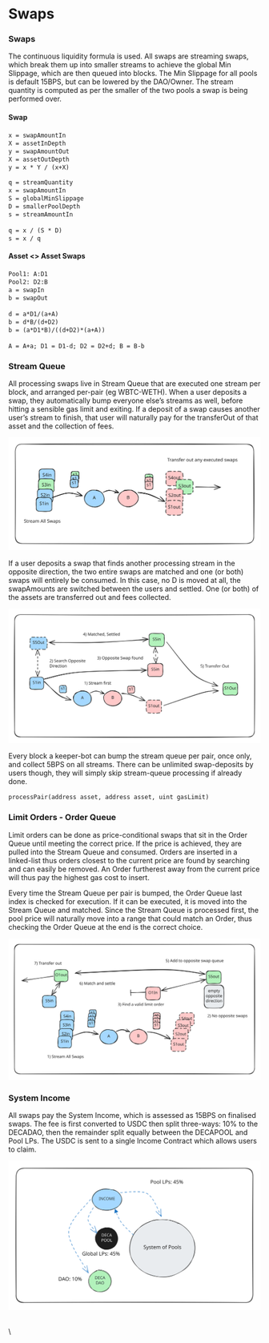 # Swaps

### Swaps

The continuous liquidity formula is used. All swaps are streaming swaps, which break them up into smaller streams to achieve the global Min Slippage, which are then queued into blocks. The Min Slippage for all pools is default 15BPS, but can be lowered by the DAO/Owner. The stream quantity is computed as per the smaller of the two pools a swap is being performed over.&#x20;

#### Swap

```
x = swapAmountIn
X = assetInDepth
y = swapAmountOut
X = assetOutDepth
y = x * Y / (x+X)
```

```
q = streamQuantity
x = swapAmountIn
S = globalMinSlippage
D = smallerPoolDepth
s = streamAmountIn

q = x / (S * D)
s = x / q
```

#### Asset <> Asset Swaps

```
Pool1: A:D1
Pool2: D2:B
a = swapIn
b = swapOut

d = a*D1/(a+A)
b = d*B/(d+D2)
b = (a*D1*B)/((d+D2)*(a+A))

A = A+a; D1 = D1-d; D2 = D2+d; B = B-b
```

### Stream Queue

All processing swaps live in Stream Queue that are executed one stream per block, and arranged per-pair (eg WBTC-WETH). When a user deposits a swap, they automatically bump everyone else’s streams as well, before hitting a sensible gas limit and exiting. If a deposit of a swap causes another user’s stream to finish, that user will naturally pay for the transferOut of that asset and the collection of fees.&#x20;

<img src="../.gitbook/assets/file.excalidraw (11).svg" alt="" class="gitbook-drawing">

If a user deposits a swap that finds another processing stream in the opposite direction, the two entire swaps are matched and one (or both) swaps will entirely be consumed. In this case, no D is moved at all, the swapAmounts are switched between the users and settled. One (or both) of the assets are transferred out and fees collected.&#x20;

<img src="../.gitbook/assets/file.excalidraw (12).svg" alt="" class="gitbook-drawing">

Every block a keeper-bot can bump the stream queue per pair, once only, and collect 5BPS on all streams. There can be unlimited swap-deposits by users though, they will simply skip stream-queue processing if already done.&#x20;

```
processPair(address asset, address asset, uint gasLimit)
```

### Limit Orders - Order Queue

Limit orders can be done as price-conditional swaps that sit in the Order Queue until meeting the correct price. If the price is achieved, they are pulled into the Stream Queue and consumed. Orders are inserted in a linked-list thus orders closest to the current price are found by searching and can easily be removed. An Order furtherest away from the current price will thus pay the highest gas cost to insert.&#x20;

Every time the Stream Queue per pair is bumped, the Order Queue last index is checked for execution. If it can be executed, it is moved into the Stream Queue and matched. Since the Stream Queue is processed first, the pool price will naturally move into a range that could match an Order, thus checking the Order Queue at the end is the correct choice.&#x20;

<img src="../.gitbook/assets/file.excalidraw (13).svg" alt="" class="gitbook-drawing">

### System Income

All swaps pay the System Income, which is assessed as 15BPS on finalised swaps. The fee is first converted to USDC then split three-ways: 10% to the DECADAO, then the remainder split equally between the DECAPOOL and Pool LPs. The USDC is sent to a single Income Contract which allows users to claim.

<img src="../.gitbook/assets/file.excalidraw (1) (1) (1).svg" alt="" class="gitbook-drawing">

\
\
